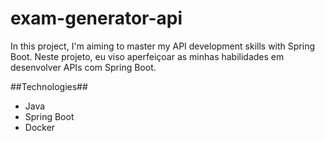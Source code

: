 # exam-generator-api

In this project, I'm aiming to master my API development skills with Spring Boot.
Neste projeto, eu viso aperfeiçoar as minhas habilidades em desenvolver APIs com Spring Boot.

##Technologies##

- Java
- Spring Boot
- Docker
